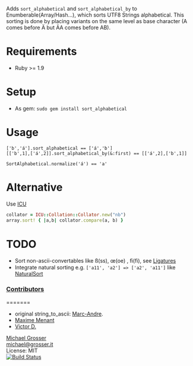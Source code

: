 Adds `sort_alphabetical` and `sort_alphabetical_by` to Enumberable(Array/Hash...),
which sorts UTF8 Strings alphabetical.
This sorting is done by placing variants on the same level as base character (A comes before Ä but ÄA comes before AB).

Requirements
=====
 - Ruby >= 1.9

Setup
=====
 - As gem: ` sudo gem install sort_alphabetical `

Usage
=====
    ['b','á'].sort_alphabetical == ['á','b']
    [['b',1],['á',2]].sort_alphabetical_by(&:first) == [['á',2],['b',1]]

    SortAlphabetical.normalize('á') == 'a'

Alternative
===========

Use [ICU](https://github.com/jarib/ffi-icu)
```Ruby
collator = ICU::Collation::Collator.new("nb")
array.sort! { |a,b| collator.compare(a, b) }
```

TODO
====
 - Sort non-ascii-convertables like ß(ss), œ(oe) , ﬁ(fi), see [Ligatures](http://en.wikipedia.org/wiki/Typographical_ligature)
 - Integrate natural sorting e.g. `['a11', 'a2'] => ['a2', 'a11']` like [NaturalSort](http://rubyforge.org/projects/naturalsort)

### [Contributors](https://github.com/grosser/sort_alphabetical/contributors)
=======
 - original string_to_ascii: [Marc-Andre](http://marc-andre.ca/).
 - [Maxime Menant](https://github.com/maxime-menant)
 - [Victor D.](https://github.com/V1c70r)

[Michael Grosser](http://grosser.it)<br/>
michael@grosser.it<br/>
License: MIT<br/>
[![Build Status](https://travis-ci.org/grosser/sort_alphabetical.png)](https://travis-ci.org/grosser/sort_alphabetical)
